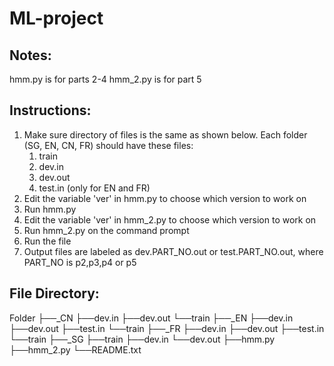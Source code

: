 # ML-project
## Notes:
hmm.py is for parts 2-4
hmm_2.py is for part 5

## Instructions:
1. Make sure directory of files is the same as shown below. Each folder (SG, EN, CN, FR) should have these files: 
	1. train
	2. dev.in
	3. dev.out
	4. test.in (only for EN and FR)
2. Edit the variable 'ver' in hmm.py to choose which version to work on
3. Run hmm.py
4. Edit the variable 'ver' in hmm_2.py to choose which version to work on
5. Run hmm_2.py on the command prompt
6. Run the file
7. Output files are labeled as dev.PART_NO.out or test.PART_NO.out, where PART_NO is p2,p3,p4 or p5

## File Directory:
Folder
├──_CN
   ├──dev.in
   ├──dev.out
   └──train
├──_EN
   ├──dev.in
   ├──dev.out
   ├──test.in
   └──train
├──_FR
   ├──dev.in
   ├──dev.out
   ├──test.in
   └──train
├──_SG
   ├──train
   ├──dev.in
   └──dev.out
├──hmm.py
├──hmm_2.py
└──README.txt
